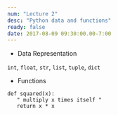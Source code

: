 ```yaml
---
num: "Lecture 2"
desc: "Python data and functions"
ready: false
date: 2017-08-09 09:30:00.00-7:00
---
```


* Data Representation

`int`, `float`, `str`, `list`, `tuple`, `dict`

* Functions

```
def squared(x):
   " multiply x times itself "
   return x * x
```
